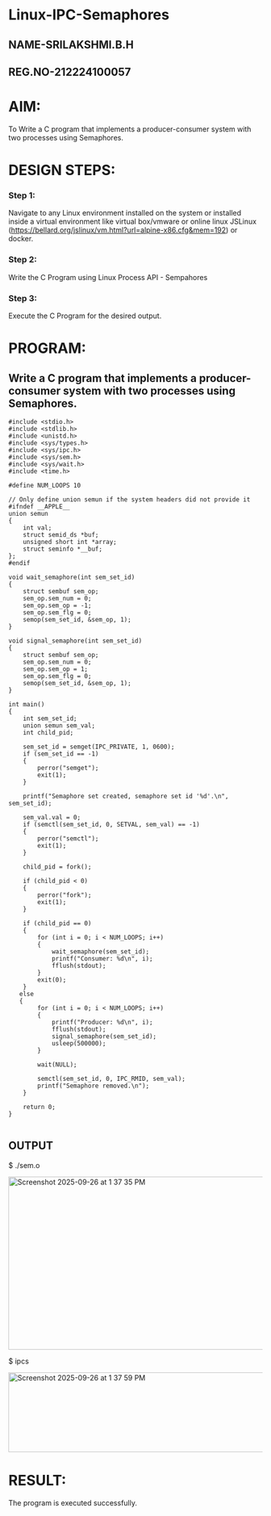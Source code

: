 # Linux-IPC-Semaphores
## NAME-SRILAKSHMI.B.H
## REG.NO-212224100057

# AIM:
To Write a C program that implements a producer-consumer system with two processes using Semaphores.

# DESIGN STEPS:

### Step 1:

Navigate to any Linux environment installed on the system or installed inside a virtual environment like virtual box/vmware or online linux JSLinux (https://bellard.org/jslinux/vm.html?url=alpine-x86.cfg&mem=192) or docker.

### Step 2:

Write the C Program using Linux Process API - Sempahores

### Step 3:

Execute the C Program for the desired output. 

# PROGRAM:

## Write a C program that implements a producer-consumer system with two processes using Semaphores.
```
#include <stdio.h>
#include <stdlib.h>
#include <unistd.h>
#include <sys/types.h>
#include <sys/ipc.h>
#include <sys/sem.h>
#include <sys/wait.h>
#include <time.h>

#define NUM_LOOPS 10

// Only define union semun if the system headers did not provide it
#ifndef __APPLE__
union semun
{
    int val;               
    struct semid_ds *buf;  
    unsigned short int *array; 
    struct seminfo *__buf;
};
#endif

void wait_semaphore(int sem_set_id)
{
    struct sembuf sem_op;
    sem_op.sem_num = 0;
    sem_op.sem_op = -1;
    sem_op.sem_flg = 0;
    semop(sem_set_id, &sem_op, 1);
}

void signal_semaphore(int sem_set_id)
{
    struct sembuf sem_op;
    sem_op.sem_num = 0;
    sem_op.sem_op = 1;
    sem_op.sem_flg = 0;
    semop(sem_set_id, &sem_op, 1);
}

int main()
{
    int sem_set_id;
    union semun sem_val;
    int child_pid;

    sem_set_id = semget(IPC_PRIVATE, 1, 0600);
    if (sem_set_id == -1)
    {
        perror("semget");
        exit(1);
    }

    printf("Semaphore set created, semaphore set id '%d'.\n", sem_set_id);

    sem_val.val = 0;
    if (semctl(sem_set_id, 0, SETVAL, sem_val) == -1)
    {
        perror("semctl");
        exit(1);
    }

    child_pid = fork();

    if (child_pid < 0)
    {
        perror("fork");
        exit(1);
    }

    if (child_pid == 0)
    {
        for (int i = 0; i < NUM_LOOPS; i++)
        {
            wait_semaphore(sem_set_id);
            printf("Consumer: %d\n", i);
            fflush(stdout);
        }
        exit(0);
    }
   else
   {
        for (int i = 0; i < NUM_LOOPS; i++)
        {
            printf("Producer: %d\n", i);
            fflush(stdout);
            signal_semaphore(sem_set_id);
            usleep(500000);
        }

        wait(NULL);

        semctl(sem_set_id, 0, IPC_RMID, sem_val);
        printf("Semaphore removed.\n");
    }

    return 0;
}


```


## OUTPUT
$ ./sem.o 

<img width="1208" height="343" alt="Screenshot 2025-09-26 at 1 37 35 PM" src="https://github.com/user-attachments/assets/926ded23-b002-40d3-83f1-b63e1d8cf126" />


$ ipcs

<img width="1438" height="158" alt="Screenshot 2025-09-26 at 1 37 59 PM" src="https://github.com/user-attachments/assets/ec92aab8-86a9-438e-8918-4850f21b3564" />




# RESULT:
The program is executed successfully.
